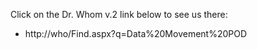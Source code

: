 Click on the Dr. Whom v.2 link below to see us there:
- http://who/Find.aspx?q=Data%20Movement%20POD